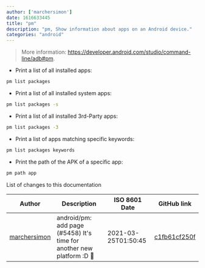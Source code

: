 ```yaml
---
author: ['marchersimon']
date: 1616633445
title: "pm"
description: "pm, Show information about apps on an Android device."
categories: "android"
---
```

> More information: <https://developer.android.com/studio/command-line/adb#pm>.

- Print a list of all installed apps:

```bash
pm list packages
```

- Print a list of all installed system apps:

```bash
pm list packages -s
```

- Print a list of all installed 3rd-Party apps:

```bash
pm list packages -3
```

- Print a list of apps matching specific keywords:

```bash
pm list packages keywords
```

- Print the path of the APK of a specific app:

```bash
pm path app
```
List of changes to this documentation


Author | Description | ISO 8601 Date | GitHub link
------|-----|-----|-----
[marchersimon](mailto:50295997+marchersimon@users.noreply.github.com) | android/pm: add page (#5458) It's time for another new platform :D :tada: | 2021-03-25T01:50:45 | [c1fb61cf250f](https://github.com/tldr-pages/tldr/commit/c1fb61cf250fc794a45a2e66d7300710e9467d90)

